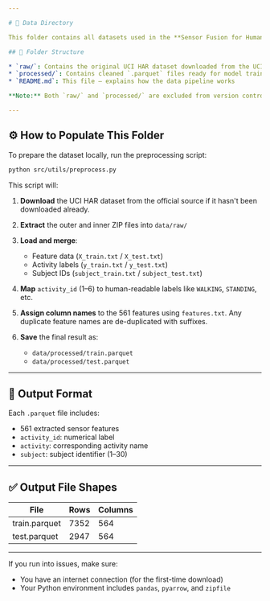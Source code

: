 ```yaml
---

# 📁 Data Directory

This folder contains all datasets used in the **Sensor Fusion for Human Activity Recognition** project.

## 📂 Folder Structure

* `raw/`: Contains the original UCI HAR dataset downloaded from the UCI Machine Learning Repository
* `processed/`: Contains cleaned `.parquet` files ready for model training and evaluation
* `README.md`: This file — explains how the data pipeline works

**Note:** Both `raw/` and `processed/` are excluded from version control using `.gitignore` to keep the repository lightweight.

---
```


## ⚙️ How to Populate This Folder

To prepare the dataset locally, run the preprocessing script:

```bash
python src/utils/preprocess.py
```

This script will:

1. **Download** the UCI HAR dataset from the official source if it hasn't been downloaded already.
2. **Extract** the outer and inner ZIP files into `data/raw/`
3. **Load and merge**:

   * Feature data (`X_train.txt` / `X_test.txt`)
   * Activity labels (`y_train.txt` / `y_test.txt`)
   * Subject IDs (`subject_train.txt` / `subject_test.txt`)
4. **Map** `activity_id` (1–6) to human-readable labels like `WALKING`, `STANDING`, etc.
5. **Assign column names** to the 561 features using `features.txt`. Any duplicate feature names are de-duplicated with suffixes.
6. **Save** the final result as:

   * `data/processed/train.parquet`
   * `data/processed/test.parquet`

---

## 📝 Output Format

Each `.parquet` file includes:

* 561 extracted sensor features
* `activity_id`: numerical label
* `activity`: corresponding activity name
* `subject`: subject identifier (1–30)

---

## ✅ Output File Shapes

| File          | Rows | Columns |
| ------------- | ---- | ------- |
| train.parquet | 7352 | 564     |
| test.parquet  | 2947 | 564     |

---

If you run into issues, make sure:

* You have an internet connection (for the first-time download)
* Your Python environment includes `pandas`, `pyarrow`, and `zipfile`
